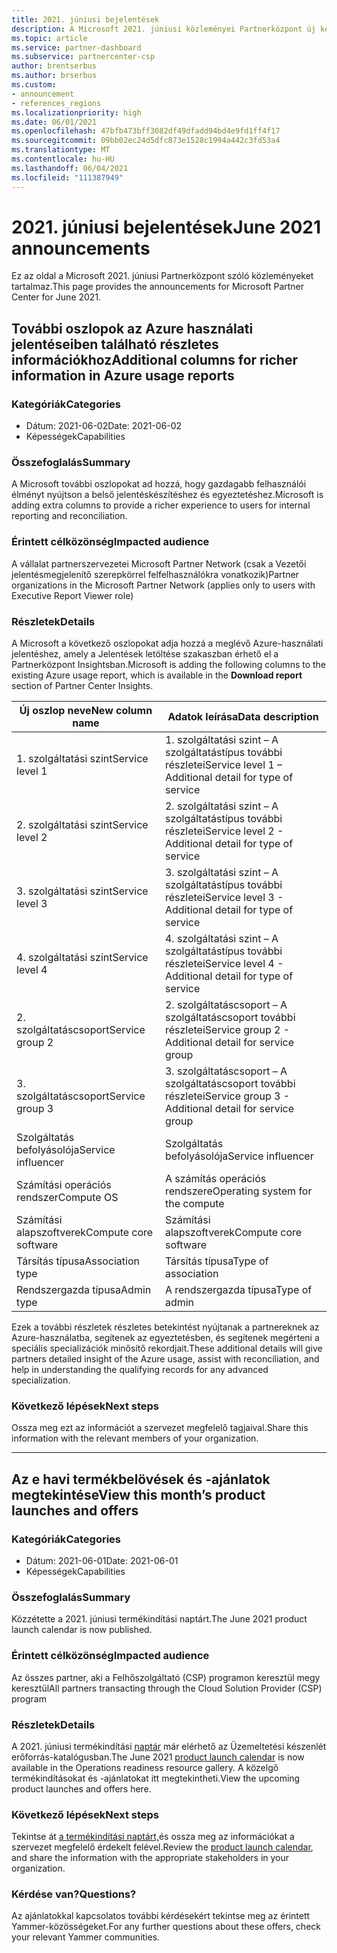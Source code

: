 ```yaml
---
title: 2021. júniusi bejelentések
description: A Microsoft 2021. júniusi közleményei Partnerközpont új képességeket, promóciókat, ajánlatokat, piacokat vagy a meglévő ajánlatok változásait is beleértve.
ms.topic: article
ms.service: partner-dashboard
ms.subservice: partnercenter-csp
author: brentserbus
ms.author: brserbus
ms.custom:
- announcement
- references_regions
ms.localizationpriority: high
ms.date: 06/01/2021
ms.openlocfilehash: 47bfb473bff3082df49dfadd94bd4e9fd1ff4f17
ms.sourcegitcommit: 09bb02ec24d5dfc873e1528c1994a442c3fd53a4
ms.translationtype: MT
ms.contentlocale: hu-HU
ms.lasthandoff: 06/04/2021
ms.locfileid: "111387949"
---
```

# <a name="june-2021-announcements"></a><span data-ttu-id="8c3f4-103">2021. júniusi bejelentések</span><span class="sxs-lookup"><span data-stu-id="8c3f4-103">June 2021 announcements</span></span>

<span data-ttu-id="8c3f4-104">Ez az oldal a Microsoft 2021. júniusi Partnerközpont szóló közleményeket tartalmaz.</span><span class="sxs-lookup"><span data-stu-id="8c3f4-104">This page provides the announcements for Microsoft Partner Center for June 2021.</span></span>

## <a name="additional-columns-for-richer-information-in-azure-usage-reports"></a><a name="2"></a><span data-ttu-id="8c3f4-105">További oszlopok az Azure használati jelentéseiben található részletes információkhoz</span><span class="sxs-lookup"><span data-stu-id="8c3f4-105">Additional columns for richer information in Azure usage reports</span></span>

### <a name="categories"></a><span data-ttu-id="8c3f4-106">Kategóriák</span><span class="sxs-lookup"><span data-stu-id="8c3f4-106">Categories</span></span>

- <span data-ttu-id="8c3f4-107">Dátum: 2021-06-02</span><span class="sxs-lookup"><span data-stu-id="8c3f4-107">Date: 2021-06-02</span></span>
- <span data-ttu-id="8c3f4-108">Képességek</span><span class="sxs-lookup"><span data-stu-id="8c3f4-108">Capabilities</span></span>

### <a name="summary"></a><span data-ttu-id="8c3f4-109">Összefoglalás</span><span class="sxs-lookup"><span data-stu-id="8c3f4-109">Summary</span></span>

<span data-ttu-id="8c3f4-110">A Microsoft további oszlopokat ad hozzá, hogy gazdagabb felhasználói élményt nyújtson a belső jelentéskészítéshez és egyeztetéshez.</span><span class="sxs-lookup"><span data-stu-id="8c3f4-110">Microsoft is adding extra columns to provide a richer experience to users for internal reporting and reconciliation.</span></span>

### <a name="impacted-audience"></a><span data-ttu-id="8c3f4-111">Érintett célközönség</span><span class="sxs-lookup"><span data-stu-id="8c3f4-111">Impacted audience</span></span>

<span data-ttu-id="8c3f4-112">A vállalat partnerszervezetei Microsoft Partner Network (csak a Vezetői jelentésmegjelenítő szerepkörrel felfelhasználókra vonatkozik)</span><span class="sxs-lookup"><span data-stu-id="8c3f4-112">Partner organizations in the Microsoft Partner Network (applies only to users with Executive Report Viewer role)</span></span>

### <a name="details"></a><span data-ttu-id="8c3f4-113">Részletek</span><span class="sxs-lookup"><span data-stu-id="8c3f4-113">Details</span></span>

<span data-ttu-id="8c3f4-114">A Microsoft a következő oszlopokat adja hozzá a meglévő  Azure-használati jelentéshez, amely a Jelentések letöltése szakaszban érhető el a Partnerközpont Insightsban.</span><span class="sxs-lookup"><span data-stu-id="8c3f4-114">Microsoft is adding the following columns to the existing Azure usage report, which is available in the **Download report** section of Partner Center Insights.</span></span>

| <span data-ttu-id="8c3f4-115">Új oszlop neve</span><span class="sxs-lookup"><span data-stu-id="8c3f4-115">New column name</span></span> | <span data-ttu-id="8c3f4-116">Adatok leírása</span><span class="sxs-lookup"><span data-stu-id="8c3f4-116">Data description</span></span> |
|----------------|---------------------|
| <span data-ttu-id="8c3f4-117">1. szolgáltatási szint</span><span class="sxs-lookup"><span data-stu-id="8c3f4-117">Service level 1</span></span> | <span data-ttu-id="8c3f4-118">1. szolgáltatási szint – A szolgáltatástípus további részletei</span><span class="sxs-lookup"><span data-stu-id="8c3f4-118">Service level 1 – Additional detail for type of service</span></span> |
| <span data-ttu-id="8c3f4-119">2. szolgáltatási szint</span><span class="sxs-lookup"><span data-stu-id="8c3f4-119">Service level 2</span></span> | <span data-ttu-id="8c3f4-120">2. szolgáltatási szint – A szolgáltatástípus további részletei</span><span class="sxs-lookup"><span data-stu-id="8c3f4-120">Service level 2 - Additional detail for type of service</span></span> |
| <span data-ttu-id="8c3f4-121">3. szolgáltatási szint</span><span class="sxs-lookup"><span data-stu-id="8c3f4-121">Service level 3</span></span> | <span data-ttu-id="8c3f4-122">3. szolgáltatási szint – A szolgáltatástípus további részletei</span><span class="sxs-lookup"><span data-stu-id="8c3f4-122">Service level 3 - Additional detail for type of service</span></span> |
| <span data-ttu-id="8c3f4-123">4. szolgáltatási szint</span><span class="sxs-lookup"><span data-stu-id="8c3f4-123">Service level 4</span></span> | <span data-ttu-id="8c3f4-124">4. szolgáltatási szint – A szolgáltatástípus további részletei</span><span class="sxs-lookup"><span data-stu-id="8c3f4-124">Service level 4 - Additional detail for type of service</span></span> |
| <span data-ttu-id="8c3f4-125">2. szolgáltatáscsoport</span><span class="sxs-lookup"><span data-stu-id="8c3f4-125">Service group 2</span></span> | <span data-ttu-id="8c3f4-126">2. szolgáltatáscsoport – A szolgáltatáscsoport további részletei</span><span class="sxs-lookup"><span data-stu-id="8c3f4-126">Service group 2 - Additional detail for service group</span></span> |
| <span data-ttu-id="8c3f4-127">3. szolgáltatáscsoport</span><span class="sxs-lookup"><span data-stu-id="8c3f4-127">Service group 3</span></span> | <span data-ttu-id="8c3f4-128">3. szolgáltatáscsoport – A szolgáltatáscsoport további részletei</span><span class="sxs-lookup"><span data-stu-id="8c3f4-128">Service group 3 - Additional detail for service group</span></span> |
| <span data-ttu-id="8c3f4-129">Szolgáltatás befolyásolója</span><span class="sxs-lookup"><span data-stu-id="8c3f4-129">Service influencer</span></span> | <span data-ttu-id="8c3f4-130">Szolgáltatás befolyásolója</span><span class="sxs-lookup"><span data-stu-id="8c3f4-130">Service influencer</span></span> |
| <span data-ttu-id="8c3f4-131">Számítási operációs rendszer</span><span class="sxs-lookup"><span data-stu-id="8c3f4-131">Compute OS</span></span> | <span data-ttu-id="8c3f4-132">A számítás operációs rendszere</span><span class="sxs-lookup"><span data-stu-id="8c3f4-132">Operating system for the compute</span></span> |
| <span data-ttu-id="8c3f4-133">Számítási alapszoftverek</span><span class="sxs-lookup"><span data-stu-id="8c3f4-133">Compute core software</span></span> | <span data-ttu-id="8c3f4-134">Számítási alapszoftverek</span><span class="sxs-lookup"><span data-stu-id="8c3f4-134">Compute core software</span></span> |
| <span data-ttu-id="8c3f4-135">Társítás típusa</span><span class="sxs-lookup"><span data-stu-id="8c3f4-135">Association type</span></span> | <span data-ttu-id="8c3f4-136">Társítás típusa</span><span class="sxs-lookup"><span data-stu-id="8c3f4-136">Type of association</span></span> |
| <span data-ttu-id="8c3f4-137">Rendszergazda típusa</span><span class="sxs-lookup"><span data-stu-id="8c3f4-137">Admin type</span></span> | <span data-ttu-id="8c3f4-138">A rendszergazda típusa</span><span class="sxs-lookup"><span data-stu-id="8c3f4-138">Type of admin</span></span> |

<span data-ttu-id="8c3f4-139">Ezek a további részletek részletes betekintést nyújtanak a partnereknek az Azure-használatba, segítenek az egyeztetésben, és segítenek megérteni a speciális specializációk minősítő rekordjait.</span><span class="sxs-lookup"><span data-stu-id="8c3f4-139">These additional details will give partners detailed insight of the Azure usage, assist with reconciliation, and help in understanding the qualifying records for any advanced specialization.</span></span>

### <a name="next-steps"></a><span data-ttu-id="8c3f4-140">Következő lépések</span><span class="sxs-lookup"><span data-stu-id="8c3f4-140">Next steps</span></span>

<span data-ttu-id="8c3f4-141">Ossza meg ezt az információt a szervezet megfelelő tagjaival.</span><span class="sxs-lookup"><span data-stu-id="8c3f4-141">Share this information with the relevant members of your organization.</span></span>

________________
## <a name="view-this-months-product-launches-and-offers"></a><a name="1"></a><span data-ttu-id="8c3f4-142">Az e havi termékbelövések és -ajánlatok megtekintése</span><span class="sxs-lookup"><span data-stu-id="8c3f4-142">View this month’s product launches and offers</span></span>

### <a name="categories"></a><span data-ttu-id="8c3f4-143">Kategóriák</span><span class="sxs-lookup"><span data-stu-id="8c3f4-143">Categories</span></span>

- <span data-ttu-id="8c3f4-144">Dátum: 2021-06-01</span><span class="sxs-lookup"><span data-stu-id="8c3f4-144">Date: 2021-06-01</span></span>
- <span data-ttu-id="8c3f4-145">Képességek</span><span class="sxs-lookup"><span data-stu-id="8c3f4-145">Capabilities</span></span>

### <a name="summary"></a><span data-ttu-id="8c3f4-146">Összefoglalás</span><span class="sxs-lookup"><span data-stu-id="8c3f4-146">Summary</span></span>

<span data-ttu-id="8c3f4-147">Közzétette a 2021. júniusi termékindítási naptárt.</span><span class="sxs-lookup"><span data-stu-id="8c3f4-147">The June 2021 product launch calendar is now published.</span></span>

### <a name="impacted-audience"></a><span data-ttu-id="8c3f4-148">Érintett célközönség</span><span class="sxs-lookup"><span data-stu-id="8c3f4-148">Impacted audience</span></span>

<span data-ttu-id="8c3f4-149">Az összes partner, aki a Felhőszolgáltató (CSP) programon keresztül megy keresztül</span><span class="sxs-lookup"><span data-stu-id="8c3f4-149">All partners transacting through the Cloud Solution Provider (CSP) program</span></span>

### <a name="details"></a><span data-ttu-id="8c3f4-150">Részletek</span><span class="sxs-lookup"><span data-stu-id="8c3f4-150">Details</span></span>

<span data-ttu-id="8c3f4-151">A 2021. júniusi termékindítási [naptár](https://partner.microsoft.com/resources/collection/product-launch-calendar-collection#/) már elérhető az Üzemeltetési készenlét erőforrás-katalógusban.</span><span class="sxs-lookup"><span data-stu-id="8c3f4-151">The June 2021 [product launch calendar](https://partner.microsoft.com/resources/collection/product-launch-calendar-collection#/) is now available in the Operations readiness resource gallery.</span></span> <span data-ttu-id="8c3f4-152">A közelgő termékindításokat és -ajánlatokat itt megtekintheti.</span><span class="sxs-lookup"><span data-stu-id="8c3f4-152">View the upcoming product launches and offers here.</span></span>

### <a name="next-steps"></a><span data-ttu-id="8c3f4-153">Következő lépések</span><span class="sxs-lookup"><span data-stu-id="8c3f4-153">Next steps</span></span>

<span data-ttu-id="8c3f4-154">Tekintse át [a termékindítási naptárt,](https://partner.microsoft.com/resources/collection/product-launch-calendar-collection#/)és ossza meg az információkat a szervezet megfelelő érdekelt felével.</span><span class="sxs-lookup"><span data-stu-id="8c3f4-154">Review the [product launch calendar](https://partner.microsoft.com/resources/collection/product-launch-calendar-collection#/), and share the information with the appropriate stakeholders in your organization.</span></span>  

### <a name="questions"></a><span data-ttu-id="8c3f4-155">Kérdése van?</span><span class="sxs-lookup"><span data-stu-id="8c3f4-155">Questions?</span></span>

<span data-ttu-id="8c3f4-156">Az ajánlatokkal kapcsolatos további kérdésekért tekintse meg az érintett Yammer-közösségeket.</span><span class="sxs-lookup"><span data-stu-id="8c3f4-156">For any further questions about these offers, check your relevant Yammer communities.</span></span>